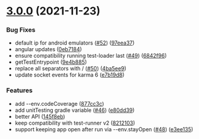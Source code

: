 # [3.0.0](https://github.com/NativeScript/nativescript-unit-test-runner/compare/v2.0.0...v3.0.0) (2021-11-23)


### Bug Fixes

* default ip for android emulators ([#52](https://github.com/NativeScript/nativescript-unit-test-runner/issues/52)) ([97eea37](https://github.com/NativeScript/nativescript-unit-test-runner/commit/97eea37eb7d2a920af0d85509676674d48b6d079))
* angular updates ([0eb7184](https://github.com/NativeScript/nativescript-unit-test-runner/commit/0eb71849f96cdafaa84077eb665f3c60daaf77eb))
* ensure compatibility running test-loader last ([#49](https://github.com/NativeScript/nativescript-unit-test-runner/issues/49)) ([6842f96](https://github.com/NativeScript/nativescript-unit-test-runner/commit/6842f96be830d8eec667b06d8e8fc6403e7f1b18))
* getTestEntrypoint ([9e4b885](https://github.com/NativeScript/nativescript-unit-test-runner/commit/9e4b88567ce561839acdcb0802fee45869cdde8d))
* replace all separators with / ([#50](https://github.com/NativeScript/nativescript-unit-test-runner/issues/50)) ([4ba5ee9](https://github.com/NativeScript/nativescript-unit-test-runner/commit/4ba5ee9ff3a2a1939655301b301903c29c51844e))
* update socket events for karma 6 ([e7b19d8](https://github.com/NativeScript/nativescript-unit-test-runner/commit/e7b19d819ed3ff77ad7ec79b1d424460731e40d7))


### Features

* add --env.codeCoverage ([877cc3c](https://github.com/NativeScript/nativescript-unit-test-runner/commit/877cc3c12c6a138ee3e4f9d0bb2d2cb26310dfaa))
* add unitTesting gradle variable ([#46](https://github.com/NativeScript/nativescript-unit-test-runner/issues/46)) ([e80dd39](https://github.com/NativeScript/nativescript-unit-test-runner/commit/e80dd39cfd0c9869413838f58b68f1630bead63b))
* better API ([145f8eb](https://github.com/NativeScript/nativescript-unit-test-runner/commit/145f8ebc5393bb766059b7a995a47861d21c83d0))
* keep compatibility with test-runner v2 ([8212103](https://github.com/NativeScript/nativescript-unit-test-runner/commit/8212103bd5595bddc4e5f08119cec6f24d2e02da))
* support keeping app open after run via --env.stayOpen ([#48](https://github.com/NativeScript/nativescript-unit-test-runner/issues/48)) ([e3ee135](https://github.com/NativeScript/nativescript-unit-test-runner/commit/e3ee135782577aa3d8920df112cf100b74c58655))
